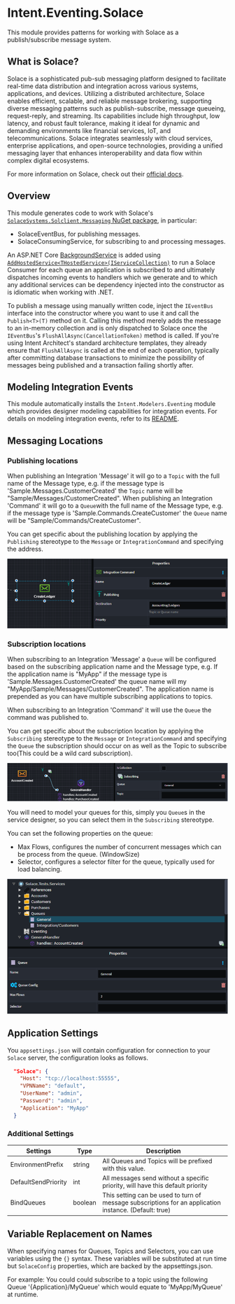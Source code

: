 ﻿# Intent.Eventing.Solace

This module provides patterns for working with Solace as a publish/subscribe message system.

## What is Solace?

Solace is a sophisticated pub-sub messaging platform designed to facilitate real-time data distribution and integration across various systems, applications, and devices. Utilizing a distributed architecture, Solace enables efficient, scalable, and reliable message brokering, supporting diverse messaging patterns such as publish-subscribe, message queueing, request-reply, and streaming. Its capabilities include high throughput, low latency, and robust fault tolerance, making it ideal for dynamic and demanding environments like financial services, IoT, and telecommunications. Solace integrates seamlessly with cloud services, enterprise applications, and open-source technologies, providing a unified messaging layer that enhances interoperability and data flow within complex digital ecosystems.

For more information on Solace, check out their [official docs](https://solace.com/products/event-broker/software/getting-started/).

## Overview

This module generates code to work with Solace's [`SolaceSystems.Solclient.Messaging` NuGet package](https://www.nuget.org/packages/SolaceSystems.Solclient.Messaging), in particular:

- SolaceEventBus, for publishing messages.
- SolaceConsumingService, for subscribing to and processing messages.

An ASP.NET Core [BackgroundService](https://learn.microsoft.com/aspnet/core/fundamentals/host/hosted-services) is added using [`AddHostedService<THostedService>(IServiceCollection)`](https://learn.microsoft.com/dotnet/api/microsoft.extensions.dependencyinjection.servicecollectionhostedserviceextensions.addhostedservice) to run a Solace Consumer for each queue an application is subscribed to and ultimately dispatches incoming events to handlers which we generate and to which any additional services can be dependency injected into the constructor as is idiomatic when working with .NET.

To publish a message using manually written code, inject the `IEventBus` interface into the constructor where you want to use it and call the `Publish<T>(T)` method on it. Calling this method merely adds the message to an in-memory collection and is only dispatched to Solace once the `IEventBus`'s `FlushAllAsync(CancellationToken)` method is called. If you're using Intent Architect's standard architecture templates, they already ensure that `FlushAllAsync` is called at the end of each operation, typically after committing database transactions to minimize the possibility of messages being published and a transaction failing shortly after.

## Modeling Integration Events

This module automatically installs the `Intent.Modelers.Eventing` module which provides designer modeling capabilities for integration events. For details on modeling integration events, refer to its [README](https://github.com/IntentArchitect/Intent.Modules/blob/development/Modules/Intent.Modules.Modelers.Eventing/README.md).

## Messaging Locations

### Publishing locations

When publishing an Integration 'Message' it will go to a `Topic` with the full name of the Message type, e.g. if the message type is 'Sample.Messages.CustomerCreated' the `Topic` name will be "Sample/Messages/CustomerCreated".
When publishing an Integration 'Command' it will go to a `Queue`with the full name of the Message type, e.g. if the message type is 'Sample.Commands.CreateCustomer' the `Queue` name will be "Sample/Commands/CreateCustomer".

You can get specific about the publishing location by applying the `Publishing` stereotype to the `Message` or `IntegrationCommand` and specifying the address.

![Publishing Stereotype](images/publishing-stereotype.png)

### Subscription locations

When subscribing to an Integration 'Message' a `Queue` will be configured based on the subscribing application name and the Message type, e.g. If the application name is "MyApp" if the message type is 'Sample.Messages.CustomerCreated' the queue name will my "MyApp/Sample/Messages/CustomerCreated". The application name is prepended as you can have multiple subscribing applications to topics.

When subscribing to an Integration 'Command' it will use the `Queue` the command was published to.

You can get specific about the subscription location by applying the `Subscribing` stereotype to the `Message` or `IntegrationCommand` and specifying the `Queue` the subscription should occur on as well as the Topic to subscribe too(This could be a wild card subscription).

![Subscribing Stereotype](images/subscribing-stereotype.png)

You will need to model your queues for this, simply you `Queue`s in the service designer, so you can select them in the `Subscribing` stereotype.

You can set the following properties on the queue:

- Max Flows, configures the number of concurrent messages which can be process from the queue. (WindowSize)
- Selector, configures a selector filter for the queue, typically used for load balancing.

![Queue Modelling](images/queue-modelling.png)

## Application Settings

You `appsettings.json` will contain configuration for connection to your `Solace` server, the configuration looks as follows.

```json
  "Solace": {
    "Host": "tcp://localhost:55555",
    "VPNName": "default",
    "UserName": "admin",
    "Password": "admin",
    "Application": "MyApp"
  }
```

### Additional Settings

| Settings  | Type | Description|
| ------------- | ------------- |------------- |
| EnvironmentPrefix  | string | All Queues and Topics will be prefixed with this value.|
| DefaultSendPriority | int | All messages send without a specific priority, will have this default priority |
| BindQueues | boolean | This setting can be used to turn of message subscriptions for an application instance. (Default: true) |

## Variable Replacement on Names

When specifying names for Queues, Topics and Selectors, you can use variables using the `{}` syntax. These variables will be substituted at run time but `SolaceConfig` properties, which are backed by the appsettings.json.

For example: You could could subscribe to a topic using the following Queue '{Application}/MyQueue' which would equate to 'MyApp/MyQueue' at runtime. 